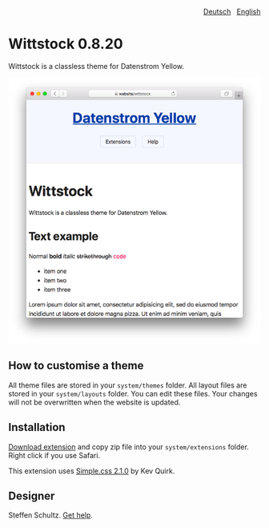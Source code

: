 <p align="right"><a href="README-de.md">Deutsch</a> &nbsp; <a href="README.md">English</a></p>

# Wittstock 0.8.20

Wittstock is a classless theme for Datenstrom Yellow.

<p align="center"><img src="wittstock-screenshot.png?raw=true" alt="Screenshot"></p>

## How to customise a theme

All theme files are stored in your `system/themes` folder. All layout files are stored in your `system/layouts` folder. You can edit these files. Your changes will not be overwritten when the website is updated.

## Installation

[Download extension](https://github.com/datenstrom/yellow-extensions/raw/master/zip/wittstock.zip) and copy zip file into your `system/extensions` folder. Right click if you use Safari.

This extension uses [Simple.css 2.1.0](https://github.com/kevquirk/simple.css) by Kev Quirk. 

## Designer

Steffen Schultz. [Get help](https://github.com/schulle4u/yellow-extensions-schulle4u/issues).

